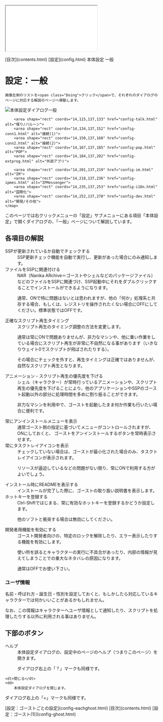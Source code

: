 <?xml version="1.0" encoding="UTF-8"?>
<!DOCTYPE.html PUBLIC "-//W3C//DTD XHTML 1.0 Frameset//EN" "http://www.w3.org/TR/.htmll1/DTD/.html1-frameset.dtd">
<html xmlns="http://www.w3.org/1999/xhtml" lang="ja" xml:lang="ja">
<head>
  <meta http-equiv="content-type" content="text/html; charset=UTF-8" />
  <meta http-equiv="content-style-type" content="text/css" />
  <title>設定：一般</title>
  <link rel="stylesheet" type="text/css" href="about.css" />
</head>
<body>
<div id="sidebar">
	<iframe src="contents.html" name="sidebar">
		フレーム非対応の環境では以下の目次ページからご覧ください。

[目次](contents.html)
	</iframe>
</div>
<div id="text">
<div id="breadcrumb">
	<span class="Upper">[目次](contents.html)</span>
	<span class="Upper">[設定](config.html)</span>
	<span class="Upper">本体設定</span>
	一般
</div>
<!-------------------------------------------------------------------------------------------------------------------------------->

# 設定：一般

	画像左側のリストを<span class="Doing">クリック</span>で、それぞれのダイアログのページに対応する解説のページへ移動します。

![本体設定ダイアログ一般](image/config-ippan/0.png)
	<map name="configdialog" id="configdialog">
		<area shape="rect" coords="14,31,137,46" href="config-ippan.html" alt="一般">
		<area shape="rect" coords="14,47,137,66" href="config-ghost.html" alt="ゴースト(1)">
		<area shape="rect" coords="14,66,137,82" href="config-ghost2.html" alt="ゴースト(2)">
		<area shape="rect" coords="14,82,137,98" href="config-folder.html" alt="フォルダ">
		<area shape="rect" coords="14,98,137,114" href="config-disp.html" alt="表示">

		<area shape="rect" coords="14,115,137,133" href="config-talk.html" alt="喋り/バルーン">
		<area shape="rect" coords="14,134,137,152" href="config-conn1.html" alt="接続(1)">
		<area shape="rect" coords="14,150,137,168" href="config-conn2.html" alt="接続(2)">
		<area shape="rect" coords="14,167,137,185" href="config-pop.html" alt="POP">
		<area shape="rect" coords="14,184,137,202" href="config-extprog.html" alt="外部アプリ">

		<area shape="rect" coords="14,201,137,219" href="config-im.html" alt="IM">
		<area shape="rect" coords="14,218,137,236" href="config-ipmes.html" alt="IPMessenger">
		<area shape="rect" coords="14,235,137,253" href="config-i18n.html" alt="国際化">
		<area shape="rect" coords="14,252,137,270" href="config-dev.html" alt="開発/その他">
	</map>

このページでは右クリックメニューの「設定」サブメニューにある項目「本体設定」で開くダイアログの、「一般」ページについて解説しています。

## 各項目の解説

<dl>

   <dt>SSPが更新されているか自動でチェックする</dt>   
   <dd>SSP更新チェック機能を自動で実行し、更新があった場合にのみ通知します。</dd>

   <dt>ファイルをSSPに関連付ける</dt>
   <dd>NAR（Nanika ARchive＝ゴーストやシェルなどのパッケージファイル）などのファイルをSSPに関連づけ、SSP起動中にそれをダブルクリックすることでインストールができるようになります。

   通常、ONで特に問題はないとは思われますが、他の「何か」処理系と共存する場合、もしくは、レジストリを操作されたくない場合にOFFにしてください。標準状態ではOFFです。
   </dd>

   <dt>正確なスクリプト再生タイミング</dt>
   <dd>スクリプト再生のタイミング調整の方法を変更します。

   通常は常にONで問題ありませんが、非力なマシンや、他に重い作業をしている場合にスクリプト再生が非常に不自然になる事があります（いきなりウェイト0でスクリプトが飛ばされたりする）。

   その場合にチェックを外すと、再生タイミングは正確ではありませんが、自然なスクリプト再生となります。
   </dd>

   <dt>アニメーション・スクリプト再生の優先度を下げる</dt>
   <dd>シェル（キャラクター）が常時行っているアニメーションや、スクリプト再生の優先度を下げることにより、他のアプリケーションやSSPのゴースト起動以外の部分に処理時間を多めに割り振ることができます。

   非力なマシンを利用中で、ゴーストを起動したまま何か作業も行いたい場合に便利です。
   </dd>

   <dt>常にアンインストールメニューを表示</dt>
   <dd>通常ゴースト側の指定に基づいてメニューがコントロールされますが、ONにしておくと、
   ゴーストをアンインストールするボタンを常時表示させます。
   </dd>

   <dt>常にタスクトレイアイコンを表示</dt>
   <dd>チェックしていない場合は、ゴーストが最小化された場合のみ、タスクトレイアイコンが表示されます。

   リソースが逼迫しているなどの問題がない限り、常にONで利用する方がよいでしょう。</dd>

  <dt>インストール時にREADMEを表示する</dt>
  <dd>インストールが完了した際に、ゴーストの取り扱い説明書を表示します。</dd>

  <dt>ホットキーを登録する</dt>
  <dd>Ctrl-Shiftではじまる、常に有効なホットキーを登録するかどうか設定します。

  他のソフトと衝突する場合は無効にしてください。</dd>

  <dt>開発者用機能を有効にする</dt>
  <dd>
  ゴースト開発者向けの、特定のロックを解除したり、エラー表示したりする機能を有効にします。

使い所を誤るとキャラクターの実行に不具合があったり、内部の情報が見えてしまうことでの重大なネタバレの原因になります。

通常はOFFでお使い下さい。
  </dd>

</dl>

### ユーザ情報

名前・呼ばれ方・誕生日・性別を設定しておくと、もしかしたら対応しているキャラクターでは何かいいことがあるかもしれません。

なお、この情報はキャラクターへユーザ情報として通知したり、スクリプトを処理したりする以外に利用される事はありません。

## 下部のボタン

<dl>
	<dt>ヘルプ</dt>
	<dd>
		本体設定ダイアログの、設定中のページのヘルプ（つまりこのページ）を開きます。

ダイアログ右上の「？」マークも同様です。
	</dd>

	<dt>閉じる</dt>
	<dd>
		本体設定ダイアログを閉じます。

ダイアログ右上の「×」マークも同様です。
	</dd>
</dl>

<!-------------------------------------------------------------------------------------------------------------------------------->
<div id="navigation">
	<span class="Prev">[設定：ゴーストごとの設定](config-eachghost.html)</span>
	<span class="Return">[目次](contents.html)</span>
	<span class="Next">[設定：ゴースト(1)](config-ghost.html)</span>
</div>